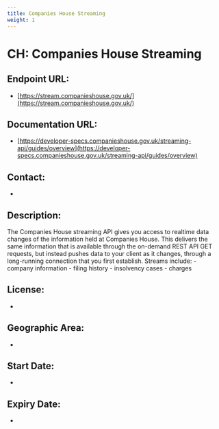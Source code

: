 ```yaml
---
title: Companies House Streaming
weight: 1
---
```


# CH: Companies House Streaming

## Endpoint URL:
 - [https://stream.companieshouse.gov.uk/](https://stream.companieshouse.gov.uk/)

## Documentation URL:
 - [https://developer-specs.companieshouse.gov.uk/streaming-api/guides/overview](https://developer-specs.companieshouse.gov.uk/streaming-api/guides/overview)

## Contact:
 - [](mailto:)

## Description:
The Companies House streaming API gives you access to realtime data changes of the information held at Companies House. This delivers the same information that is available through the on-demand REST API GET requests, but instead pushes data to your client as it changes, through a long-running connection that you first establish. Streams include: - company information - filing history - insolvency cases - charges

## License:
 - 

## Geographic Area:
 - 

## Start Date:
 - 

## Expiry Date:
 - 


